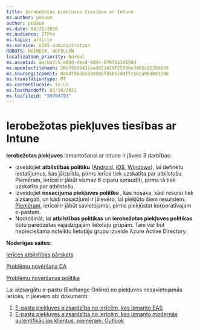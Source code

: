 ```yaml
---
title: Ierobežotas piekļuves tiesības ar Intune
ms.author: pebaum
author: pebaum
ms.date: 04/21/2020
ms.audience: ITPro
ms.topic: article
ms.service: o365-administration
ROBOTS: NOINDEX, NOFOLLOW
localization_priority: Normal
ms.assetid: aecba7c5-e86d-4ec8-9d44-679f5a3d659d
ms.openlocfilehash: 20ef8205431aad821419f2559be3402c8228d838
ms.sourcegitcommit: 0eb4f9bde53395b5fd4b5cd4ffc56ca96db91298
ms.translationtype: MT
ms.contentlocale: lv-LV
ms.lasthandoff: 03/10/2021
ms.locfileid: "50704793"
---
```

# <a name="conditional-access-with-intune"></a>Ierobežotas piekļuves tiesības ar Intune

**Ierobežotas piekļuves** izmantošanai ar Intune ir jāveic 3 darbības:

- Izveidojiet  **atbilstības politiku**  ([Android](https://docs.microsoft.com/intune/compliance-policy-create-android),  [iOS](https://docs.microsoft.com/intune/compliance-policy-create-ios),  [Windows](https://docs.microsoft.com//intune/compliance-policy-create-windows)), lai definētu iestatījumus, kas jāizpilda, pirms ierīce tiek uzskatīta par atbilstošu. Piemēram, ierīcei ir jābūt vismaz 6 ciparu spraudīti, pirms tā tiek uzskatīta par atbilstošu.
- Izveidojiet **nosacījuma piekļuves politiku**  , kas nosaka, kādi resursi tiek aizsargāti, un kādi nosacījumi ir jāievēro, lai piekļūtu šiem resursiem.  [Piemēram,](https://docs.microsoft.com/intune/tutorial-protect-email-on-unmanaged-devices#create-conditional-access-policies)  ierīcei ir jābūt savietojamai, pirms piekļūstat korporatīvajam e-pastam.
- Nodrošināt, lai **atbilstības politikas**  un  **ierobežotas piekļuves politikas**  būtu paredzētas vajadzīgajām lietotāju grupām. Tam var būt nepieciešama noteiktu lietotāju grupu izveide Azure Active Directory.

**Noderīgas saites:**

[Ierīces atbilstības pārskats](https://docs.microsoft.com/intune/device-compliance-get-started)

[Problēmu novēršana CA](https://docs.microsoft.com/intune/troubleshoot-conditional-access)

[Problēmu novēršanas politika](https://docs.microsoft.com/troubleshoot/mem/intune/troubleshoot-policies-in-microsoft-intune)

Lai aizsargātu e-pastu (Exchange Online) no piekļuves nesavietojamās ierīcēs, ir jāievēro abi dokumenti:

1. [E-pasta piekļuves aizsardzība no ierīcēm, kas izmanto EAS](https://docs.microsoft.com/intune/tutorial-protect-email-on-unmanaged-devices)
2. [E-pasta piekļuves aizsardzība no ierīcēm, kas izmanto modernās autentifikācijas klientus, piemēram, Outlook](https://docs.microsoft.com/intune/tutorial-protect-email-on-enrolled-devices)
